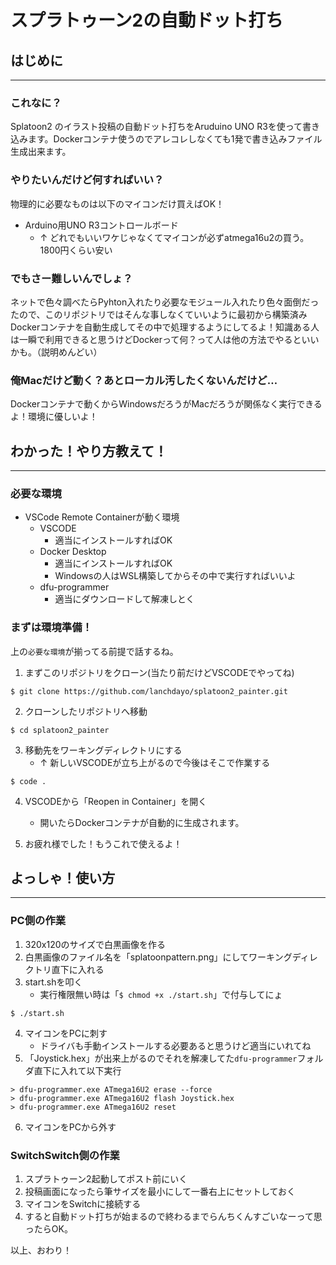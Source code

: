 # **スプラトゥーン2の自動ドット打ち**
## **はじめに**
***
### **これなに？**
Splatoon2 のイラスト投稿の自動ドット打ちをAruduino UNO R3を使って書き込みます。Dockerコンテナ使うのでアレコレしなくても1発で書き込みファイル生成出来ます。

### **やりたいんだけど何すればいい？**

物理的に必要なものは以下のマイコンだけ買えばOK！

* Arduino用UNO R3コントロールボード
    * ↑ どれでもいいワケじゃなくてマイコンが必ずatmega16u2の買う。1800円くらい安い

### **でもさー難しいんでしょ？**

ネットで色々調べたらPyhton入れたり必要なモジュール入れたり色々面倒だったので、このリポジトリではそんな事しなくていいように最初から構築済みDockerコンテナを自動生成してその中で処理するようにしてるよ！知識ある人は一瞬で利用できると思うけどDockerって何？って人は他の方法でやるといいかも。（説明めんどい）

### **俺Macだけど動く？あとローカル汚したくないんだけど…**
Dockerコンテナで動くからWindowsだろうがMacだろうが関係なく実行できるよ！環境に優しいよ！


## わかった！やり方教えて！
***
### 必要な環境
* VSCode Remote Containerが動く環境
    * VSCODE
        * 適当にインストールすればOK
    * Docker Desktop
        * 適当にインストールすればOK
        * Windowsの人はWSL構築してからその中で実行すればいいよ
    * dfu-programmer
        * 適当にダウンロードして解凍しとく
### まずは環境準備！
上の`必要な環境`が揃ってる前提で話するね。

1. まずこのリポジトリをクローン(当たり前だけどVSCODEでやってね)
```
$ git clone https://github.com/lanchdayo/splatoon2_painter.git
```

2. クローンしたリポジトリへ移動
```
$ cd splatoon2_painter
```

3. 移動先をワーキングディレクトリにする
    * ↑ 新しいVSCODEが立ち上がるので今後はそこで作業する
```
$ code .
```

4. VSCODEから「Reopen in Container」を開く
    * 開いたらDockerコンテナが自動的に生成されます。

5. お疲れ様でした！もうこれで使えるよ！

## **よっしゃ！使い方**
***

### **PC側の作業**
1. 320x120のサイズで白黒画像を作る
2. 白黒画像のファイル名を「splatoonpattern.png」にしてワーキングディレクトリ直下に入れる
3. start.shを叩く
    * 実行権限無い時は「`$ chmod +x ./start.sh`」で付与してにょ
```
$ ./start.sh
```
4. マイコンをPCに刺す
    * ドライバも手動インストールする必要あると思うけど適当にいれてね
5. 「Joystick.hex」が出来上がるのでそれを解凍してた`dfu-programmer`フォルダ直下に入れて以下実行
```
> dfu-programmer.exe ATmega16U2 erase --force
> dfu-programmer.exe ATmega16U2 flash Joystick.hex
> dfu-programmer.exe ATmega16U2 reset
```
6. マイコンをPCから外す

### **SwitchSwitch側の作業**

1. スプラトゥーン2起動してポスト前にいく
2. 投稿画面になったら筆サイズを最小にして一番右上にセットしておく
3. マイコンをSwitchに接続する
4. すると自動ドット打ちが始まるので終わるまでらんちくんすごいなーって思ったらOK。


以上、おわり！

